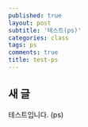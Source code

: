 ```yaml
---
published: true
layout: post
subtitle: '테스트(ps)'
categories: class
tags: ps
comments: true
title: test-ps
---
```

## 새 글

테스트입니다. (ps)
